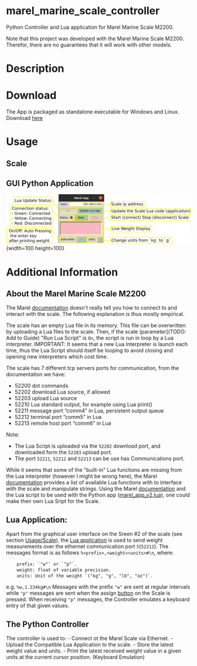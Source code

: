 # marel_marine_scale_controller
Python Controller and Lua application for Marel Marine Scale M2200.

Note that this project was developed with the Marel Marine Scale M2200. Therefor, there are no guarantees that it will work with other models.


# Description

# Download

The App is packaged as standalone executable for Windows and Linux.
Download [here](https://github.com/iml-gddaiss/marel_marine_scale_controller/releases)

# Usage

## Scale


## GUI Python Application

![figure_gui](docs/images/marel_gui_all_annoted.png){width=100 height=100}



# Additional Information
## About the Marel Marine Scale M2200
The Marel [documentation](./docs/marel_marine_m2200_user_guide.pdf) doesn't really tell you how to connect to and interact with the scale. The following explanation is thus mostly empirical. 

The scale has an empty Lua file in its memory. This file can be overwritten by uploading a Lua files to the scale. 
Then, if the scale (parameter](TODO: Add to Guide) "Run Lua Script" is `On`, the script is run in loop by a Lua interpreter.
IMPORTANT: It seems that a new Lua Interpreter is launch each time, thus the Lua Script should itself be looping to avoid closing and opening new interpreters which cost time.


The scale has 7 different tcp servers ports for communication, from the documentation we have:

+ 52200 dot commands
+ 52202 download Lua source, if allowed 
+ 52203 upload Lua source
+ 52210 Lua standard output, for example using Lua print()
+ 52211 message port “comm4” in Lua, persistent output queue
+ 52212 terminal port “comm5” in Lua
+ 52213 remote host port “comm6” in Lua 

Note:
- The Lua Script is uploaded via the `52202` download port, and downloaded form the `52203` upload port.
- The port `52211`, `52212` and `52213` can be use has Communications port.


While it seems that some of the "built-in" Lua functions are missing from the Lua interpreter (however I might be wrong here),
the Marel [documentation](./docs/marel_marine_m2200_user_guide.pdf) provides a list of available Lua functions with to interface with the scale and manipulate strings.
Using the Marel [documentation](./docs/marel_marine_m2200_user_guide.pdf) and the Lua script to be used with the Python app ([marel_app_v2.lua](marel_marine_scale_controller/static/marel_app_v2.lua)), one could make their own Lua Sript for the Scale.


## Lua Application:
Apart from the graphical user interface on the Sreen #2 of the scale (see section [Usage/Scale](#scale)), 
the [Lua application](marel_marine_scale_controller/static/marel_app_v2.lua) is used to send weight measurements over the ethernet communication port `5`(`52212`).
The messages format is as follows `%<prefix>,<weight><units>#\n`, where:
```
    prefix: `"w"` or `"p"`.
    weight: float of variable precision.
    units: Unit of the weight `("kg", "g", "lb", "oz")`.
```
e.g. `%w,1.234kg#\n`
Messages with the prefix `"w"` are sent at regular intervals while `"p"` messages are sent when the assign [button](TODO) on the Scale is pressed.
When receiving `"p"` messages, the Controller emulates a keyboard entry of that given values.


## The Python Controller 

The controller is used to:
    - Connect ot the Marel Scale via Ethernet.
    - Upload the Compatible Lua Application to the scale.
    - Store the latest weight value and units.
    - Print the latest received weight value in a given units at the current cursor position. (Keyboard Emulation)
